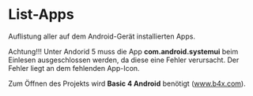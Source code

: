 # List-Apps
Auflistung aller auf dem Android-Gerät installierten Apps.

Achtung!!! Unter Andorid 5 muss die App <b>com.android.systemui</b> beim Einlesen ausgeschlossen werden, da diese eine Fehler verursacht.
Der Fehler liegt an dem fehlenden App-Icon.

Zum Öffnen des Projekts wird <b>Basic 4 Android</b> benötigt (www.b4x.com).
